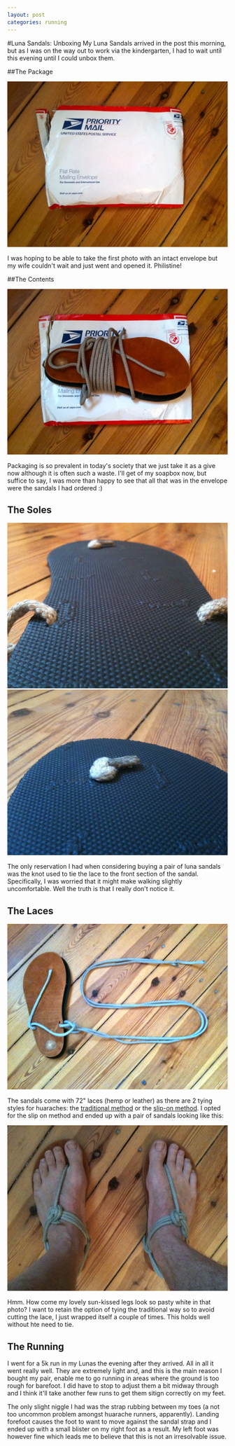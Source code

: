 ```yaml
---
layout: post
categories: running
---
```

#Luna Sandals: Unboxing
My Luna Sandals arrived in the post this morning, but as I was on the way out to work via the kindergarten, I had to wait until this evening until I could unbox them.

##The Package

![alt text](/pics/sandals/package.jpg "Title")

I was hoping to be able to take the first photo with an intact envelope but my wife couldn't wait and just went and opened it. Philistine!

##The Contents

![alt text](/pics/sandals/unpacked.jpg "Title")

Packaging is so prevalent in today's society that we just take it as a give now although it is often _such_ a waste. I'll get of my soapbox now, but suffice to say, I was more than happy to see that all that was in the envelope were the sandals I had ordered :)

## The Soles


![alt text](/pics/sandals/loops.jpg "Title")
![alt text](/pics/sandals/knot.jpg "Title")

The only reservation I had when considering buying a pair of luna sandals was the knot used to tie the lace to the front section of the sandal. Specifically, I was worried that it might make walking slightly uncomfortable. Well the truth is that I really don't notice it.

## The Laces


![alt text](/pics/sandals/laces.jpg "Title")

The sandals come with 72" laces (hemp or leather) as there are 2 tying styles for huaraches: the [traditional method](http://barefootted.com/shop/howtowear.html "Title") or the [slip-on method](http://www.youtube.com/watch?v=adS1hCuiTe4#t=2m30s). I opted for the slip on method and ended up with a pair of sandals looking like this:


![alt text](/pics/sandals/tied.jpg "Title")

Hmm. How come my lovely sun-kissed legs look so pasty white in that photo? I want to retain the option of tying the traditional way so to avoid cutting the lace, I just wrapped itself a couple of times. This holds well without hte need to tie.

## The Running

I went for a 5k run in my Lunas the evening after they arrived. All in all it went really well. They are extremely light and, and this is the main reason I bought my pair, enable me to go running in areas where the ground is too rough for barefoot. I did have to stop to adjust them a bit midway through and I think it'll take another few runs to get them sitign correctly on my feet.

The only slight niggle I had was the strap rubbing between my toes (a not too uncommon problem amongst huarache runners, apparently). Landing forefoot causes the foot to want to move against the sandal strap and I ended up with a small blister on my right foot as a result. My left foot was however fine which leads me to believe that this is not an irresolvable issue.
